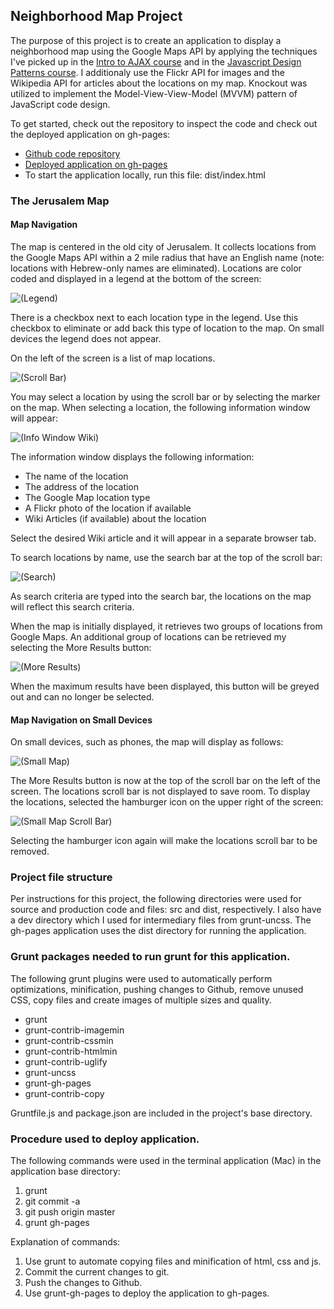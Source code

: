 ## Neighborhood Map Project

The purpose of this project is to create an application to display a neighborhood map using the Google Maps API by applying the techniques I've picked up in the [Intro to AJAX course](https://www.udacity.com/course/ud110) and in the [Javascript Design Patterns course](https://www.udacity.com/course/ud989).   I additionaly use the Flickr API for images and the Wikipedia API for articles about the locations on my map.  Knockout was utilized to implement the Model-View-View-Model (MVVM) pattern of JavaScript code design.

To get started, check out the repository to inspect the code and check out the deployed application on gh-pages:

* [Github code repository](https://github.com/gstroh/P5NeighborhoodMap)
* [Deployed application on gh-pages](http://gstroh.github.io/P5NeighborhoodMap/)
* To start the application locally, run this file: dist/index.html

### The Jerusalem Map

#### Map Navigation

The map is centered in the old city of Jerusalem.  It collects locations from the Google Maps API within a 2 mile radius that have an English name (note: locations with Hebrew-only names are eliminated).  Locations are color coded and displayed in a legend at the bottom of the screen:

![(Legend)](https://github.com/gstroh/P5NeighborhoodMap/blob/master/src/images/legend.png?raw=true "Legend")

There is a checkbox next to each location type in the legend.  Use this checkbox to eliminate or add back this type of location to the map.  On small devices the legend does not appear.

On the left of the screen is a list of map locations.

![(Scroll Bar)](https://github.com/gstroh/P5NeighborhoodMap/blob/master/src/images/scrollBar.png?raw=true "Scroll Bar")

You may select a location by using the scroll bar or by selecting the marker on the map.  When selecting a location, the following information window will appear:

![(Info Window Wiki)](https://github.com/gstroh/P5NeighborhoodMap/blob/master/src/images/infowindowWiki.png?raw=true "Info Window Wiki")

The information window displays the following information:

* The name of the location
* The address of the location
* The Google Map location type
* A Flickr photo of the location if available
* Wiki Articles (if available) about the location

Select the desired Wiki article and it will appear in a separate browser tab.

To search locations by name, use the search bar at the top of the scroll bar:

![(Search)](https://github.com/gstroh/P5NeighborhoodMap/blob/master/src/images/search.png?raw=true "Search")

As search criteria are typed into the search bar, the locations on the map will reflect this search criteria.

When the map is initially displayed, it retrieves two groups of locations from Google Maps.  An additional group of locations can be retrieved my selecting the More Results button:

![(More Results)](https://github.com/gstroh/P5NeighborhoodMap/blob/master/src/images/moreResults.png?raw=true "More Results")

When the maximum results have been displayed, this button will be greyed out and can no longer be selected.


#### Map Navigation on Small Devices

On small devices, such as phones, the map will display as follows:

![(Small Map)](https://github.com/gstroh/P5NeighborhoodMap/blob/master/src/images/smallMap.png?raw=true "Small Map")

The More Results button is now at the top of the scroll bar on the left of the screen.  The locations scroll bar is not displayed to save room.  To display the locations, selected the hamburger icon on the upper right of the screen:

![(Small Map Scroll Bar)](https://github.com/gstroh/P5NeighborhoodMap/blob/master/src/images/smallMapScrollBar.png?raw=true "Small Map Scroll Bar")

Selecting the hamburger icon again will make the locations scroll bar to be removed.


### Project file structure

Per instructions for this project, the following directories were used for source and production code and files: src and dist, respectively.  I also have a dev directory which I used for intermediary files from grunt-uncss.  The gh-pages application uses the dist directory for running the application.

### Grunt packages needed to run grunt for this application.

The following grunt plugins were used to automatically perform optimizations, minification, pushing changes to Github, remove unused CSS, copy files and create images of multiple sizes and quality.

* grunt
* grunt-contrib-imagemin
* grunt-contrib-cssmin
* grunt-contrib-htmlmin
* grunt-contrib-uglify
* grunt-uncss
* grunt-gh-pages
* grunt-contrib-copy

Gruntfile.js and package.json are included in the project's base directory.

### Procedure used to deploy application.

The following commands were used in the terminal application (Mac) in the application base directory:

1. grunt
1. git commit -a
1. git push origin master
1. grunt gh-pages

Explanation of commands:

1. Use grunt to automate copying files and minification of html, css and js.
1. Commit the current changes to git.
1. Push the changes to Github.
1. Use grunt-gh-pages to deploy the application to gh-pages.
